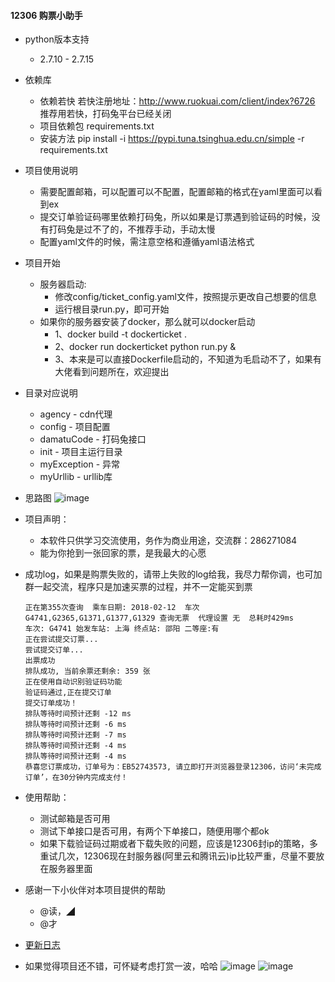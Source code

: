 #### 12306 购票小助手

- python版本支持
  - 2.7.10 - 2.7.15
- 依赖库
  - 依赖若快 若快注册地址：http://www.ruokuai.com/client/index?6726 推荐用若快，打码兔平台已经关闭
  - 项目依赖包 requirements.txt
  - 安装方法 pip install -i https://pypi.tuna.tsinghua.edu.cn/simple -r requirements.txt

- 项目使用说明
  - 需要配置邮箱，可以配置可以不配置，配置邮箱的格式在yaml里面可以看到ex
  - 提交订单验证码哪里依赖打码兔，所以如果是订票遇到验证码的时候，没有打码兔是过不了的，不推荐手动，手动太慢
  - 配置yaml文件的时候，需注意空格和遵循yaml语法格式

- 项目开始
  - 服务器启动:
      - 修改config/ticket_config.yaml文件，按照提示更改自己想要的信息
      - 运行根目录run.py，即可开始
  - 如果你的服务器安装了docker，那么就可以docker启动
      - 1、docker build -t dockerticket .
      - 2、docker run dockerticket  python run.py &
      - 3、本来是可以直接Dockerfile启动的，不知道为毛启动不了，如果有大佬看到问题所在，欢迎提出

- 目录对应说明
  - agency - cdn代理
  - config - 项目配置
  - damatuCode - 打码兔接口
  - init - 项目主运行目录
  - myException - 异常
  - myUrllib - urllib库

- 思路图
     ![image](https://github.com/testerSunshine/12306/blob/master/uml/uml.png)

- 项目声明：
  - 本软件只供学习交流使用，务作为商业用途，交流群：286271084
  - 能为你抢到一张回家的票，是我最大的心愿

- 成功log，如果是购票失败的，请带上失败的log给我，我尽力帮你调，也可加群一起交流，程序只是加速买票的过程，并不一定能买到票
    ```
    正在第355次查询  乘车日期: 2018-02-12  车次G4741,G2365,G1371,G1377,G1329 查询无票  代理设置 无  总耗时429ms
    车次: G4741 始发车站: 上海 终点站: 邵阳 二等座:有
    正在尝试提交订票...
    尝试提交订单...
    出票成功
    排队成功, 当前余票还剩余: 359 张
    正在使用自动识别验证码功能
    验证码通过,正在提交订单
    提交订单成功！
    排队等待时间预计还剩 -12 ms
    排队等待时间预计还剩 -6 ms
    排队等待时间预计还剩 -7 ms
    排队等待时间预计还剩 -4 ms
    排队等待时间预计还剩 -4 ms
    恭喜您订票成功，订单号为：EB52743573, 请立即打开浏览器登录12306，访问‘未完成订单’，在30分钟内完成支付！
    ```
- 使用帮助：
    - 测试邮箱是否可用
    - 测试下单接口是否可用，有两个下单接口，随便用哪个都ok
    - 如果下载验证码过期或者下载失败的问题，应该是12306封ip的策略，多重试几次，12306现在封服务器(阿里云和腾讯云)ip比较严重，尽量不要放在服务器里面
- 感谢一下小伙伴对本项目提供的帮助
    - @读，◢
    - @才
- [更新日志](Update.md)

- 如果觉得项目还不错，可怀疑考虑打赏一波，哈哈
    ![image](https://github.com/testerSunshine/12306/blob/master/uml/WechatIMG67.jpeg)
    ![image](https://github.com/testerSunshine/12306/blob/master/uml/WechatIMG68.jpeg)
